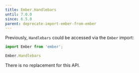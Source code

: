 ```yaml
---
title: Ember.Handlebars
until: 7.0.0
since: 6.5.0
parent: deprecate-import-ember-from-ember
---
```



Previously, `Handlebars` could be accessed via the `Ember` import:
```js
import Ember from 'ember';

Ember.Handlebars
```

There is no replacement for this API.
